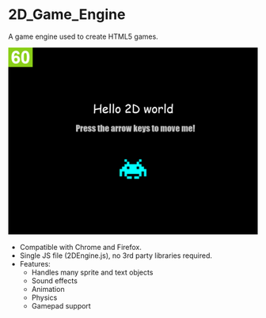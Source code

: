 # 2D_Game_Engine
A game engine used to create HTML5 games.

![Preview](Screenshot.png)

* Compatible with Chrome and Firefox.
* Single JS file (2DEngine.js), no 3rd party libraries required.
* Features:
  * Handles many sprite and text objects
  * Sound effects
  * Animation
  * Physics
  * Gamepad support
